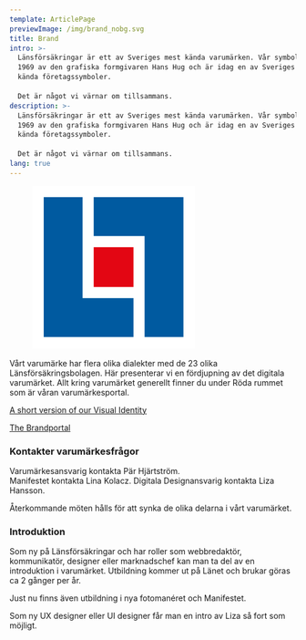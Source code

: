 ```yaml
---
template: ArticlePage
previewImage: /img/brand_nobg.svg
title: Brand
intro: >-
  Länsförsäkringar är ett av Sveriges mest kända varumärken. Vår symbol ritades
  1969 av den grafiska formgivaren Hans Hug och är idag en av Sveriges mest
  kända företagssymboler. 

  Det är något vi värnar om tillsammans.
description: >-
  Länsförsäkringar är ett av Sveriges mest kända varumärken. Vår symbol ritades
  1969 av den grafiska formgivaren Hans Hug och är idag en av Sveriges mest
  kända företagssymboler. 

  Det är något vi värnar om tillsammans.
lang: true
---
```

<figure class="Image Image__background "><img src="/img/lf-symbol.png" srcset="/img/lf-symbol.png 2x" alt=""><figcaption><div class="Image__caption"></div></figcaption></figure>

Vårt varumärke har flera olika dialekter med de 23 olika Länsförsäkringsbolagen. Här presenterar vi en fördjupning av det digitala varumärket. Allt kring varumärket generellt finner du under Röda rummet som är våran varumärkesportal.

[A short version of our Visual Identity](https://lfui-beta-aedd0a.netlify.com/visual-identity)

[The Brandportal](https://cloud.brandmaster.com/brandcenter/se/lansforsakringar/)

### Kontakter varumärkesfrågor

Varumärkesansvarig kontakta Pär Hjärtström.\
Manifestet kontakta Lina Kolacz. 
Digitala Designansvarig kontakta Liza Hansson.

Återkommande möten hålls för att synka de olika delarna i vårt varumärket.

### Introduktion

Som ny på Länsförsäkringar och har roller som webbredaktör, kommunikatör, designer eller marknadschef kan man ta del av en introduktion i varumärket. Utbildning kommer ut på Länet och brukar göras ca 2 gånger per år. 

Just nu finns även utbildning i nya fotomanéret och Manifestet.

Som ny UX designer eller UI designer får man en intro av Liza så fort som möjligt.